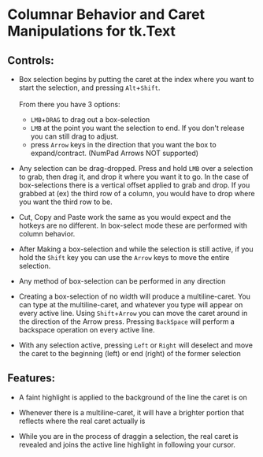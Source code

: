 # Columnar Behavior and Caret Manipulations for tk.Text

## Controls:

- Box selection begins by putting the caret at the index where you want to start the selection, and pressing `Alt`+`Shift`. <br/><br/>From there you have 3 options:
    - `LMB`+`DRAG` to drag out a box-selection
    - `LMB` at the point you want the selection to end. If you don't release you can still drag to adjust.
    - press `Arrow` keys in the direction that you want the box to expand/contract. (NumPad Arrows NOT supported)

- Any selection can be drag-dropped. Press and hold `LMB` over a selection to grab, then drag it, and drop it where you want it to go. In the case of box-selections there is a vertical offset applied to grab and drop. If you grabbed at (ex) the third row of a column, you would have to drop where you want the third row to be.

- Cut, Copy and Paste work the same as you would expect and the hotkeys are no different. In box-select mode these are performed with column behavior.

- After Making a box-selection and while the selection is still active, if you hold the `Shift` key you can use the `Arrow` keys to move the entire selection.

- Any method of box-selection can be performed in any direction

- Creating a box-selection of no width will produce a multiline-caret. You can type at the multiline-caret, and whatever you type will appear on every active line. Using `Shift`+`Arrow` you can move the caret around in the direction of the Arrow press. Pressing `BackSpace` will perform a backspace operation on every active line.

- With any selection active, pressing `Left` or `Right` will deselect and move the caret to the beginning (left) or end (right) of the former selection

## Features:

- A faint highlight is applied to the background of the line the caret is on

- Whenever there is a multiline-caret, it will have a brighter portion that reflects where the real caret actually is

- While you are in the process of draggin a selection, the real caret is revealed and joins the active line highlight in following your cursor.
